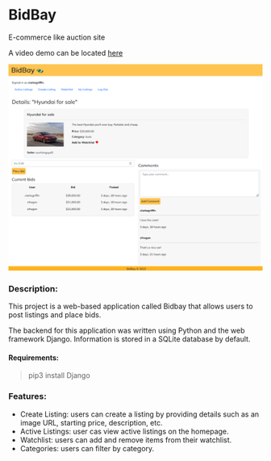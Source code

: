 # BidBay
E-commerce like auction site

A video demo can be located [here](https://youtu.be/q6ccLMdzZT8?si=8LrgcayLzAHciRRC)

![BidBay Image:](https://github.com/zerrynlh/BidBay/blob/main/commerce/auctions/static/images/bidbay3.png)

### Description:
This project is a web-based application called Bidbay that allows users to post listings and place bids.

The backend for this application was written using Python and the web framework Django. Information is stored in a SQLite database by default.

#### Requirements:
>pip3 install Django

### Features:
- Create Listing: users can create a listing by providing details such as an image URL, starting price, description, etc.
- Active Listings: user cas view active listings on the homepage.
- Watchlist: users can add and remove items from their watchlist.
- Categories: users can filter by category.
